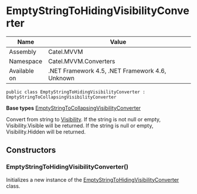 

# EmptyStringToHidingVisibilityConverter

Name|Value
---|---
Assembly|Catel.MVVM
Namespace|Catel.MVVM.Converters
Available on|.NET Framework 4.5, .NET Framework 4.6, Unknown

```
public class EmptyStringToHidingVisibilityConverter : EmptyStringToCollapsingVisibilityConverter
```

**Base types**
[EmptyStringToCollapsingVisibilityConverter](/Catel.MVVM\Catel\MVVM\Converters\EmptyStringToCollapsingVisibilityConverter.md)


Convert from string to [Visibility](#). If the string is not null or empty, Visibility.Visible will be returned. If the string is null or empty, Visibility.Hidden will be returned.



## Constructors

### EmptyStringToHidingVisibilityConverter()

Initializes a new instance of the [EmptyStringToHidingVisibilityConverter](#) class.



